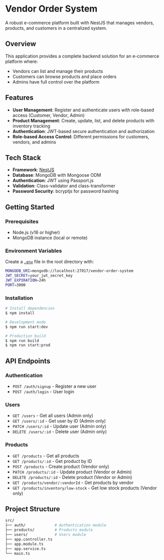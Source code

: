 # Vendor Order System

A robust e-commerce platform built with NestJS that manages vendors, products, and customers in a centralized system.

## Overview

This application provides a complete backend solution for an e-commerce platform where:

- Vendors can list and manage their products
- Customers can browse products and place orders
- Admins have full control over the platform

## Features

- **User Management**: Register and authenticate users with role-based access (Customer, Vendor, Admin)
- **Product Management**: Create, update, list, and delete products with inventory tracking
- **Authentication**: JWT-based secure authentication and authorization
- **Role-based Access Control**: Different permissions for customers, vendors, and admins

## Tech Stack

- **Framework**: [NestJS](https://nestjs.com/)
- **Database**: MongoDB with Mongoose ODM
- **Authentication**: JWT using Passport.js
- **Validation**: Class-validator and class-transformer
- **Password Security**: bcryptjs for password hashing

## Getting Started

### Prerequisites

- Node.js (v16 or higher)
- MongoDB instance (local or remote)

### Environment Variables

Create a [`.env`](.env ) file in the root directory with:
```bash
MONGODB_URI=mongodb://localhost:27017/vendor-order-system
JWT_SECRET=your_jwt_secret_key
JWT_EXPIRATION=24h
PORT=3000
```

### Installation

```bash
# Install dependencies
$ npm install

# Development mode
$ npm run start:dev

# Production build
$ npm run build
$ npm run start:prod
```

## API Endpoints

### Authentication
- `POST /auth/signup` - Register a new user
- `POST /auth/login` - User login

### Users
- `GET /users` - Get all users (Admin only)
- `GET /users/:id` - Get user by ID (Admin only)
- `PATCH /users/:id` - Update user (Admin only)
- `DELETE /users/:id` - Delete user (Admin only)

### Products
- `GET /products` - Get all products
- `GET /products/:id` - Get product by ID
- `POST /products` - Create product (Vendor only)
- `PATCH /products/:id` - Update product (Vendor or Admin)
- `DELETE /products/:id` - Delete product (Vendor or Admin)
- `GET /products/vendor/:vendorId` - Get products by vendor
- `GET /products/inventory/low-stock` - Get low stock products (Vendor only)

## Project Structure
```bash
src/
├── auth/             # Authentication module
├── products/         # Products module
├── users/            # Users module
├── app.controller.ts
├── app.module.ts
├── app.service.ts
└── main.ts
```